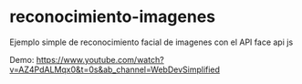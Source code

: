# reconocimiento-imagenes
Ejemplo simple de reconocimiento facial de imagenes con el API face api js

Demo: https://www.youtube.com/watch?v=AZ4PdALMqx0&t=0s&ab_channel=WebDevSimplified
